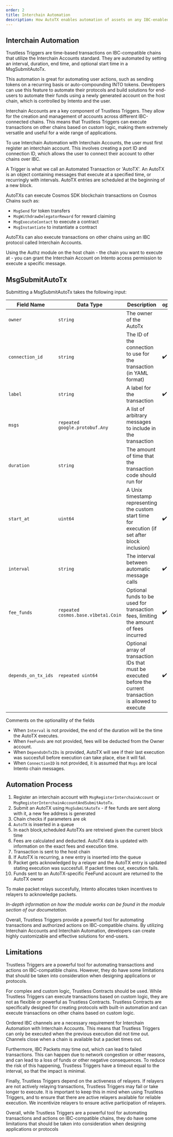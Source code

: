 ```yaml
---
order: 2
title: Interchain Automation
description: How AutoTX enables automation of assets on any IBC-enabled chain
---
```


## Interchain Automation

Trustless Triggers are time-based transactions on IBC-compatible chains that utilize the Interchain Accounts standard. They are automated by setting an interval, duration, end time, and optional start time in a MsgSubmitAutoTx.

This automation is great for automating user actions, such as sending tokens on a recurring basis or auto-compounding INTO tokens. Developers can use this feature to automate their protocols and build solutions for end-users to automate their funds using a newly generated account on the host chain, which is controlled by Intento and the user.

Interchain Accounts are a key component of Trustless Triggers. They allow for the creation and management of accounts across different IBC-connected chains. This means that Trustless Triggers can execute transactions on other chains based on custom logic, making them extremely versatile and useful for a wide range of applications.

To use Interchain Automation with Interchain Accounts, the user must first register an interchain account. This involves creating a port ID and connection ID, which allows the user to connect their account to other chains over IBC.

A Trigger is what we call an Automated Transaction or 'AutoTX'. An AutoTX is an object containing messages that execute at a specified time, or recurringly with intervals.
AutoTX entries are scheduled at the beginning of a new block.

AutoTXs can execute Cosmos SDK blockchain transactions on Cosmos Chains such as:

- `MsgSend` for token transfers
- `MsgWithdrawDelegatorReward` for reward claiming
- `MsgExecuteContact` to execute a contract
- `MsgInstantiate` to instantiate a contract

AutoTXs can also execute transactions on other chains using an IBC protocol called Interchain Accounts.

Using the Authz module on the host chain - the chain you want to execute at - you can grant the Interchain Account on Intento access permission to execute a specific message.

## MsgSubmitAutoTx

Submitting a MsgSubmitAutoTx takes the following input:

| Field Name          | Data Type                           | Description                                                                                                  | optional |
| ------------------- | ----------------------------------- | ------------------------------------------------------------------------------------------------------------ | -------- |
| `owner`             | `string`                            | The owner of the AutoTx                                                                                      |          |
| `connection_id`     | `string`                            | The ID of the connection to use for the transaction (in YAML format)                                         | ✔️       |
| `label`             | `string`                            | A label for the transaction                                                                                  | ✔️       |
| `msgs`              | `repeated google.protobuf.Any`      | A list of arbitrary messages to include in the transaction                                                   |          |
| `duration`          | `string`                            | The amount of time that the transaction code should run for                                                  |          |
| `start_at`          | `uint64`                            | A Unix timestamp representing the custom start time for execution (if set after block inclusion)             | ✔️       |
| `interval`          | `string`                            | The interval between automatic message calls                                                                 | ✔️       |
| `fee_funds`         | `repeated cosmos.base.v1beta1.Coin` | Optional funds to be used for transaction fees, limiting the amount of fees incurred                         | ✔️       |
| `depends_on_tx_ids` | `repeated uint64`                   | Optional array of transaction IDs that must be executed before the current transaction is allowed to execute | ✔️       |

Comments on the optionallity of the fields

- When `Interval` is not provided, the end of the duration will be the time the AutoTX executes.
- When `FeeFunds` are not provided, fees will be deducted from the Owner account.
- When `DependsOnTxIDs` is provided, AutoTX will see if their last execution was succesfull before execution can take place, else it will fail.
- When `ConnectionID` is not provided, it is assumed that `Msgs` are local Intento chain messages.

## Automation Process

1. Register an interchain account with `MsgRegisterInterchainAccount` or `MsgRegisterInterchainAccountAndSubmitAutoTx`.
2. Submit an AutoTX using `MsgSubmitAutoTx` - if fee funds are sent along with it, a new fee address is generated
3. Chain checks if parameters are ok
4. `AutoTX` is inserted in a queue
5. In each block,scheduled AutoTXs are retreived given the current block time
6. Fees are calculated and deducted. AutoTX data is updated with information on the exact fees and execution time.
7. Transaction is sent to the host chain
8. If AutoTX is recurring, a new entry is inserted into the queue
9. Packet gets acknowledged by a relayer and the AutoTX entry is updated stating execution was succesfull. If packet times out, execution fails.
10. Funds sent to an AutoTX-specific FeeFund account are returned to the AutoTX owner

To make packet relays succesfully, Intento allocates token incentives to relayers to acknowledge packets.

_In-depth information on how the module works can be found in the module section of our documetation._

Overall, Trustless Triggers provide a powerful tool for automating transactions and authorized actions on IBC-compatible chains. By utilizing Interchain Accounts and Interchain Automation, developers can create highly customizable and effective solutions for end-users.

## Limitations

Trustless Triggers are a powerful tool for automating transactions and actions on IBC-compatible chains. However, they do have some limitations that should be taken into consideration when designing applications or protocols.

For complex and custom logic, Trustless Contracts should be used. While Trustless Triggers can execute transactions based on custom logic, they are not as flexible or powerful as Trustless Contracts. Trustless Contracts are specifically designed for creating protocols with built-in automation and can execute transactions on other chains based on custom logic.

Ordered IBC channels are a necessary requirement for Interchain Automation with Interchain Accounts. This means that Trustless Triggers can only be executed when the previous execution did not time out. Channels close when a chain is available but a packet times out.

Furthermore, IBC Packets may time out, which can lead to failed transactions. This can happen due to network congestion or other reasons, and can lead to a loss of funds or other negative consequences. To reduce the risk of this happening, Trustless Triggers have a timeout equal to the interval, so that the impact is minimal.

Finally, Trustless Triggers depend on the activeness of relayers. If relayers are not actively relaying transactions, Trustless Triggers may fail or take longer to execute. It is important to keep this in mind when using Trustless Triggers, and to ensure that there are active relayers available for reliable execution. We incentivize relayers to ensure active participation of relayers.

Overall, while Trustless Triggers are a powerful tool for automating transactions and actions on IBC-compatible chains, they do have some limitations that should be taken into consideration when designing applications or protocols
